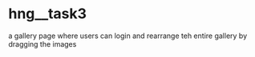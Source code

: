 # hng__task3
a gallery page where users can login and rearrange teh entire gallery by dragging the images
